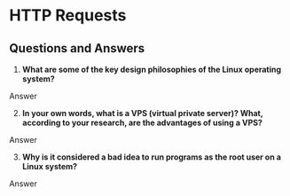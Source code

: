 # HTTP Requests 
## Questions and Answers

1. **What are some of the key design philosophies of the Linux operating system?**

  Answer

2. **In your own words, what is a VPS (virtual private server)? What, according to your research, are the advantages of using a VPS?**

  Answer

3. **Why is it considered a bad idea to run programs as the root user on a Linux system?**

  Answer